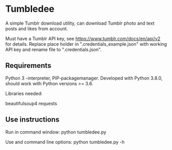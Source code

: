 # Tumbledee

A simple Tumblr download utility, can download Tumblr photo and text posts and likes from account.

Must have a Tumblr API key, see https://www.tumblr.com/docs/en/api/v2 for details. Replace place holder in ".credentials_example.json" with working API key and rename file to ".credentials.json".

## Requirements

Python 3 -interpreter, PIP-packagemanager. Developed with Python 3.8.0, should work with Python versions >= 3.6.

Libraries needed:

beautifulsoup4
requests

## Use instructions

Run in command window: python tumbledee.py

Use and command line options: python tumbledee.py -h